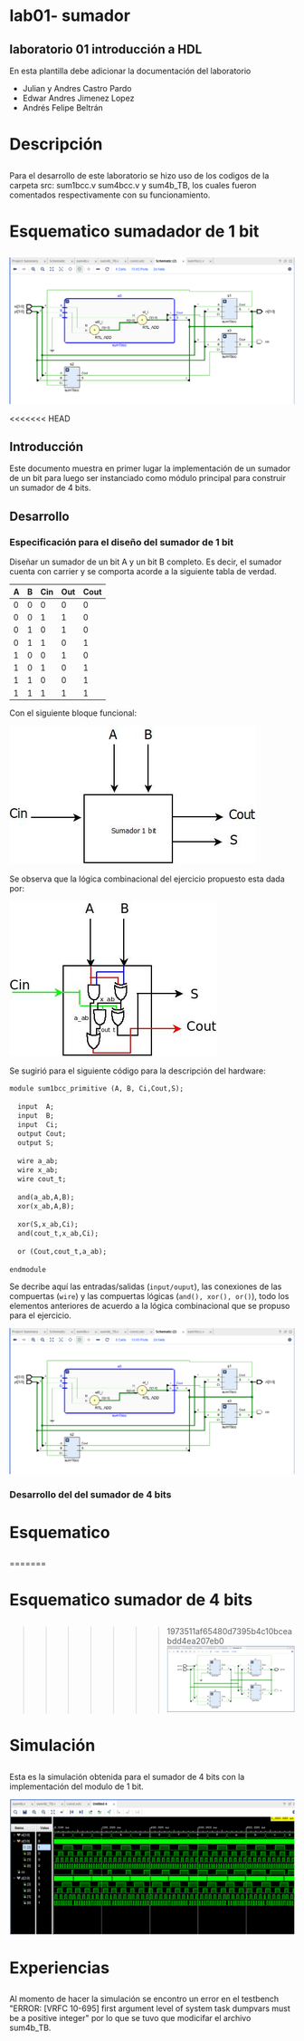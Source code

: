 # lab01- sumador 
## laboratorio 01 introducción a HDL

En esta plantilla debe adicionar la documentación del laboratorio

* Julian y Andres Castro Pardo
* Edwar Andres Jimenez Lopez
* Andrés Felipe Beltrán

# Descripción   <h2>
  Para el desarrollo de este laboratorio se hizo uso de los codigos de la carpeta src: sum1bcc.v sum4bcc.v y sum4b_TB, los cuales fueron comentados respectivamente con su funcionamiento.
  
# Esquematico sumadador de 1 bit  <h2> 
  
![Image of 1 bit adder schematic](https://github.com/unal-edigital1-2020-1/lab01-sumador-grupo-02/blob/master/Schematic_sim1b.PNG)

<<<<<<< HEAD
## Introducción

Este documento muestra en primer lugar la implementación de un sumador de un bit para luego ser instanciado
como módulo principal para construir un sumador de 4 bits.


## Desarrollo
### Especificación para el diseño del sumador de 1 bit

Diseñar un sumador de un bit A y un bit B completo. Es decir, el sumador cuenta con carrier y se comporta acorde a la siguiente tabla de verdad.

A  | B  | Cin | Out | Cout
-- | -- | --  | --  |  --
0| 0 | 0 |0 | 0
0| 0 | 1 | 1| 0
0| 1 | 0 | 1| 0
0| 1 | 1 | 0| 1
1| 0 | 0 | 1| 0
1| 0 | 1 | 0| 1
1| 1 | 0 | 0| 1
1| 1 | 1 | 1| 1

Con el siguiente bloque funcional:

![Sumador 1bit](https://github.com/Fabeltranm/SPARTAN6-ATMEGA-MAX5864/blob/master/lab/lab01-sumador1b/doc/bloqSum1b.jpg)

Se observa que la lógica combinacional del ejercicio propuesto esta dada por:

![Sumador 1bit](https://github.com/Fabeltranm/SPARTAN6-ATMEGA-MAX5864/blob/master/lab/lab01-sumador1b/doc/sum1bPuertas.jpg)


Se sugirió para el siguiente código para la descripción del hardware:

```
module sum1bcc_primitive (A, B, Ci,Cout,S);

  input  A;
  input  B;
  input  Ci;
  output Cout;
  output S;

  wire a_ab;
  wire x_ab;
  wire cout_t;

  and(a_ab,A,B);
  xor(x_ab,A,B);

  xor(S,x_ab,Ci);
  and(cout_t,x_ab,Ci);

  or (Cout,cout_t,a_ab);

endmodule
```

Se decribe aquí las entradas/salidas (```input/ouput```), las conexiones de las compuertas (```wire```) y las compuertas lógicas (```and(), xor(), or()```), todo los elementos anteriores de acuerdo a la lógica combinacional
que se propuso para el ejercicio.

![Image of 1 bit adder schematic](https://github.com/unal-edigital1-2020-1/lab01-sumador-grupo-02/blob/master/Schematic_sim1b.PNG)

### Desarrollo del del sumador de 4 bits

# Esquematico <h2>

=======
# Esquematico sumador de 4 bits <h2> 
  
>>>>>>> 1973511af65480d7395b4c10bceabdd4ea207eb0
![Image of 4 bit adder schematic](https://github.com/unal-edigital1-2020-1/lab01-sumador-grupo-02/blob/master/Schematic_sum4b.PNG)

# Simulación   <h2> 
  
Esta es la simulación obtenida para el sumador de 4 bits con la implementación del modulo de  1 bit.

![Image of 4 bit adder simulation](https://github.com/unal-edigital1-2020-1/lab01-sumador-grupo-02/blob/master/sim2.PNG)

# Experiencias  <h2> 
  
  Al momento de hacer la simulación se encontro un error en el testbench "ERROR: [VRFC 10-695] first argument level of system task dumpvars must be a positive integer" por lo que se tuvo que modicifar el archivo sum4b_TB.
